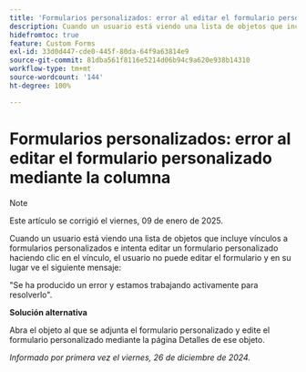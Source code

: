 ```yaml
---
title: 'Formularios personalizados: error al editar el formulario personalizado mediante la columna'
description: Cuando un usuario está viendo una lista de objetos que incluye vínculos a formularios personalizados e intenta editar un formulario personalizado haciendo clic en el vínculo, el usuario no puede editar el formulario y ve un mensaje de error. Hay una solución alternativa disponible
hidefromtoc: true
feature: Custom Forms
exl-id: 33d0d447-cde0-445f-80da-64f9a63814e9
source-git-commit: 81dba561f8116e5214d06b94c9a620e938b14310
workflow-type: tm+mt
source-wordcount: '144'
ht-degree: 100%

---
```


# Formularios personalizados: error al editar el formulario personalizado mediante la columna

>[!NOTE]
>
>Este artículo se corrigió el viernes, 09 de enero de 2025.

Cuando un usuario está viendo una lista de objetos que incluye vínculos a formularios personalizados e intenta editar un formulario personalizado haciendo clic en el vínculo, el usuario no puede editar el formulario y en su lugar ve el siguiente mensaje:

&quot;Se ha producido un error y estamos trabajando activamente para resolverlo&quot;.

**Solución alternativa**

Abra el objeto al que se adjunta el formulario personalizado y edite el formulario personalizado mediante la página Detalles de ese objeto.

_Informado por primera vez el viernes, 26 de diciembre de 2024._
